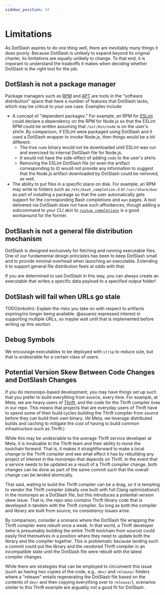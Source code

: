 ```yaml
---
sidebar_position: 24
---
```


# Limitations

As DotSlash aspires to do one thing well, there are inevitably many things it
does poorly. Because DotSlash is unlikely to expand beyond its original charter,
its limitations are equally unlikely to change. To that end, it is imporant to
understand the tradeoffs it makes when deciding whether DotSlash is the right
tool for the job.

## DotSlash is not a package manager

Package managers such as [RPM](https://rpm-packaging-guide.github.io/) and
[APT](<https://en.wikipedia.org/wiki/APT_(software)>) are tools in the "software
distribution" space that have a number of features that DotSlash lacks, which
may be critical to your use case. Examples include:

- A concept of "dependent packages." For example, an RPM for
  [ESLint](https://eslint.org/) could declare a dependency on the RPM for
  Node.js so that the ESLint RPM could be written assuming that `/usr/bin/node`
  is on the user's `$PATH`. By comparison, if ESLint were packaged using
  DotSlash and it used a DotSlash wrapper to invoke Node.js, then things would
  be a bit different:
  - The true `node` binary would not be downloaded until ESLint was run and
    exercised its internal DotSlash file for Node.js.
  - It would not have the side-effect of adding `node` to the user's `$PATH`.
  - Removing the ESLint DotSlash file (or even the artifact corresponding to it)
    would not provide any information to suggest that the Node.js artifact
    downloaded by DotSlash could be removed, as well.
- The ability to put files in a specific place on disk. For example, an RPM may
  write to folders such as `/etc/bash_completion.d` or `/usr/share/man` as part
  of installing a package so that the user automatically gets support for the
  corresponding Bash completions and `man` pages. A tool delivered via DotSlash
  does not have such affordances, though adding a subcommand to your CLI akin to
  [`rustup completions`](https://rust-lang.github.io/rustup/installation/index.html#enable-tab-completion-for-bash-fish-zsh-or-powershell)
  is a good workaround for the former.

## DotSlash is not a general file distribution mechanism

DotSlash is designed exclusively for fetching and running executable files. One
of our fundamental design principles has been to keep DotSlash small and to
provide minimal overhead when launching an executable. Extending it to support
general file distribution feels at odds with that.

If you are determined to use DotSlash in this way, you can always create an
executable that writes a specific data payload to a specified output folder!

## DotSlash will fail when URLs go stale

TODO(mbolin): Explain the risks you take on with respect to artifacts
expiring/no longer being available. @asuarez expressed interest in supporting
multiple URLs, so maybe wait until that is implemented before writing up this
section.

## Debug Symbols

We encourage executables to be deployed with `strip` to reduce size, but that is
undesirable for a certain class of users.

## Potential Version Skew Between Code Changes and DotSlash Changes

If you do monorepo-based development, you may have things set up such that you
prefer to build everything from source, every time. For example, at Meta, we are
heavy users of [Thrift](https://github.com/facebook/fbthrift), and the code for
the Thrift compiler lives in our repo. This means that projects that are
everyday users of Thrift have to spend some of their build cycles building the
Thrift compiler from source before they can build their own binary. (At Meta, we
leverage distributed builds and caching to mitigate the cost of having to build
common infrastructure such as Thrift.)

While this may be undesriable to the average Thrift service developer at Meta,
it is invaluable to the Thrift team and their ability to move the toolchain
forward. That is, it makes it straightforward to make a local change to the
Thrift compiler and see what effect it has by rebuilding any project of interest
in the monorepo that depends on Thrift. In the event that a service needs to be
updated as a result of a Thrift compiler change, both changes can be done as
part of the same commit such that the overall change can be landed atomically.

That said, waiting to build the Thrift compiler can be a drag, so it is tempting
to vendor the Thrift compiler (ideally one built with full Clang optimizations!)
in the monorepo as a DotSlash file, but this introduces a potential version skew
issue. That is, the repo also contains Thrift library code that is developed in
tandem with the Thrift compiler. So long as both the compiler and library are
built from source, no consistency issues arise.

By comparison, consider a scenario where the DotSlash file wrapping the Thrift
compiler were rebuilt once a week. In that world, a Thrift developer (who is
presumably building the entire Thrift toolchain from source) could easily find
themselves in a position where they need to update both the library and the
compiler together. This is problematic because landing such a commit could put
the library and the vendored Thrift compiler in an incompatible state until the
DotSlash file were rebuilt with the latest compiler changes.

While there are strategies that can be employed to circumvent this issue (such
as having two copies of the code, e.g., `dev/` and `release/` folders where a
"release" entails regenerating the DotSlash file based on the contents of `dev/`
and then copying everything over to `release/`), scenarios similar to this
Thrift example are arguably not a good fit for DotSlash.
